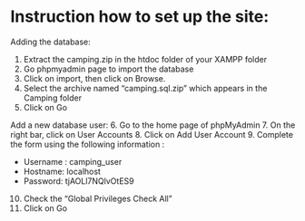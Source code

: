 
# Instruction how to set up the site:
Adding the database:
1.	Extract the camping.zip in the htdoc folder of your XAMPP folder
2.	Go phpmyadmin page to import the database
3.	Click on import, then click on Browse.
4.	Select the archive named “camping.sql.zip” which appears in the Camping folder
5.	Click on Go 

Add a new database user:
6.	Go to the home page of phpMyAdmin 
7.	On the right bar, click on User Accounts
8.	Click on Add User Account
9.	Complete the form using the following information :
-	Username : camping_user
-	Hostname: localhost
-	Password: tjAOLl7NQlvOtES9
10.	Check the “Global Privileges Check All”
11.	Click on Go
